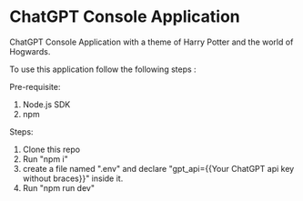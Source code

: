 # ChatGPT Console Application
ChatGPT Console Application with a theme of Harry Potter and the world of Hogwards.

To use this application follow the following steps : 

Pre-requisite:
1. Node.js SDK
2. npm

Steps:
1. Clone this repo
2. Run "npm i"
3. create a file named ".env" and declare "gpt_api={{Your ChatGPT api key without braces}}" inside it.
4. Run "npm run dev"
